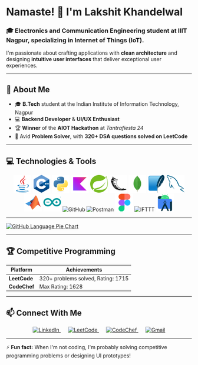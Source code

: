 # **Namaste!** 🙏 I'm **Lakshit Khandelwal**  

### 🎓 Electronics and Communication Engineering student at **IIIT Nagpur**, specializing in **Internet of Things (IoT)**.  
I'm passionate about crafting applications with **clean architecture** and designing **intuitive user interfaces** that deliver exceptional user experiences.  

---

## 🚀 **About Me**  
- 🎓 **B.Tech** student at the Indian Institute of Information Technology, Nagpur  
- 💻 **Backend Developer** & **UI/UX Enthusiast**  
- 🏆 **Winner** of the **AIOT Hackathon** at *Tantrafiesta 24*  
- 🧩 Avid **Problem Solver**, with **320+ DSA questions solved on LeetCode**  

---

## 💻 **Technologies & Tools**  

<div align="center">

<img src="https://raw.githubusercontent.com/devicons/devicon/master/icons/java/java-original.svg" width="48" height="48" alt="Java" />
<img src="https://raw.githubusercontent.com/devicons/devicon/master/icons/cplusplus/cplusplus-original.svg" width="48" height="48" alt="C++" />
<img src="https://raw.githubusercontent.com/devicons/devicon/master/icons/python/python-original.svg" width="48" height="48" alt="Python" />
<img src="https://raw.githubusercontent.com/devicons/devicon/master/icons/kotlin/kotlin-original.svg" width="48" height="48" alt="Kotlin" />
<img src="https://raw.githubusercontent.com/devicons/devicon/master/icons/spring/spring-original.svg" width="48" height="48" alt="Spring Boot" />
<img src="https://raw.githubusercontent.com/devicons/devicon/master/icons/flask/flask-original.svg" width="48" height="48" alt="Flask" />
<img src="https://raw.githubusercontent.com/devicons/devicon/master/icons/mongodb/mongodb-original.svg" width="48" height="48" alt="MongoDB" />
<img src="https://raw.githubusercontent.com/devicons/devicon/master/icons/sqlite/sqlite-original.svg" width="48" height="48" alt="SQLite" />
<img src="https://raw.githubusercontent.com/devicons/devicon/master/icons/mysql/mysql-original.svg" width="48" height="48" alt="MySQL" />
<img src="https://raw.githubusercontent.com/devicons/devicon/master/icons/matlab/matlab-original.svg" width="48" height="48" alt="MATLAB" />
<img src="https://raw.githubusercontent.com/devicons/devicon/master/icons/arduino/arduino-original.svg" width="48" height="48" alt="Arduino" />
<img src="https://upload.wikimedia.org/wikipedia/commons/9/91/Octicons-mark-github.svg" width="48" height="48" alt="GitHub" />
<img src="https://www.vectorlogo.zone/logos/getpostman/getpostman-icon.svg" width="48" height="48" alt="Postman"/>
<img src="https://raw.githubusercontent.com/devicons/devicon/master/icons/figma/figma-original.svg" width="48" height="48" alt="Figma" />
<img src="https://www.vectorlogo.zone/logos/ifttt/ifttt-ar21.svg" width="48" height="48" alt="IFTTT" />
<img src="https://raw.githubusercontent.com/devicons/devicon/master/icons/androidstudio/androidstudio-original.svg" width="48" height="48" alt="Android Studio" />

</div>

---

<a href="https://github-readme-stats.vercel.app/api/top-langs/?username=DegeneratorXx&layout=pie">
    <img src="https://github-readme-stats.vercel.app/api/top-langs/?username=DegeneratorXx&layout=pie&theme=radical" width="400" alt="GitHub Language Pie Chart" />
</a>

---

## 🏆 **Competitive Programming**  

| Platform    | Achievements                         |
|-------------|--------------------------------------|
| **LeetCode**| 320+ problems solved, Rating: 1715   |
| **CodeChef**| Max Rating: 1628                     |

---

## 📫 **Connect With Me**  

<div align="center">

<a href="https://www.linkedin.com/in/lakshitkh/" target="_blank">
    <img src="https://cdn-icons-png.flaticon.com/512/174/174857.png" width="55" height="55" alt="LinkedIn" />
</a>
&nbsp;&nbsp;&nbsp;&nbsp;
<a href="https://leetcode.com/DegeneratorXx/" target="_blank">
    <img src="https://upload.wikimedia.org/wikipedia/commons/a/ab/LeetCode_logo_white_no_text.svg" width="55" height="55" alt="LeetCode" />
</a>
&nbsp;&nbsp;&nbsp;&nbsp;
<a href="https://www.codechef.com/users/DegeneratorXx" target="_blank">
    <img src="https://cdn.codechef.com/images/cc-logo.svg" width="55" height="55" alt="CodeChef" />
</a>
&nbsp;&nbsp;&nbsp;&nbsp;
<a href="mailto:lakshitkhandelwal2002@gmail.com">
    <img src="https://cdn-icons-png.flaticon.com/512/281/281769.png" width="55" height="55" alt="Gmail" />
</a>

</div>

---

⚡ **Fun fact:** When I'm not coding, I'm probably solving competitive programming problems or designing UI prototypes!  
